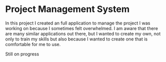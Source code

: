 ﻿# Project Management System
In this project I created an full application to manage the project I was working on because I sometimes felt overwhelmed. I am aware that there are many similar applications out there, but I wanted to create my own, not only to train my skills but also because I wanted to create one that is comfortable for me to use.

Still on progress
